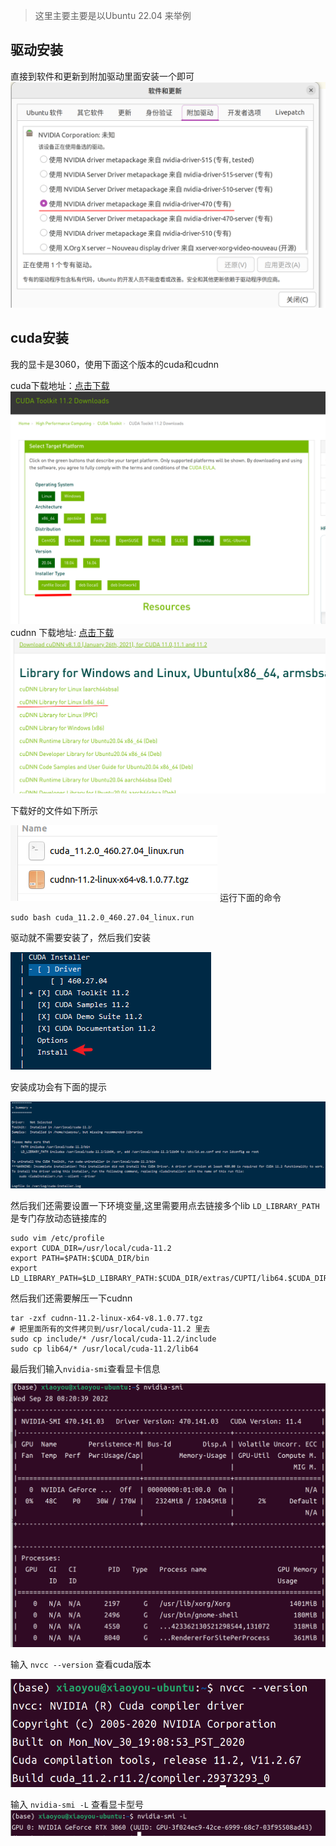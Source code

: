 > 这里主要主要是以Ubuntu 22.04 来举例

## 驱动安装

直接到软件和更新到附加驱动里面安装一个即可
![](./images/4dbb66f7.png)

## cuda安装

我的显卡是3060，使用下面这个版本的cuda和cudnn

cuda下载地址：[点击下载](https://developer.nvidia.com/cuda-toolkit-archive)
![](./images/4a013f16.png)
cudnn 下载地址: [点击下载](https://developer.nvidia.com/rdp/cudnn-archive)
![](./images/c7a16fae.png)

下载好的文件如下所示

![](./images/7361e7b2.png)
运行下面的命令

```shell
sudo bash cuda_11.2.0_460.27.04_linux.run
```

驱动就不需要安装了，然后我们安装

![](./images/4e879bcd.png)

安装成功会有下面的提示

![](./images/4571eaa4.png)

然后我们还需要设置一下环境变量,这里需要用点去链接多个lib
`LD_LIBRARY_PATH`是专门存放动态链接库的

```shell
sudo vim /etc/profile
export CUDA_DIR=/usr/local/cuda-11.2
export PATH=$PATH:$CUDA_DIR/bin
export LD_LIBRARY_PATH=$LD_LIBRARY_PATH:$CUDA_DIR/extras/CUPTI/lib64.$CUDA_DIR/lib64
```

然后我们还需要解压一下cudnn

```shell
tar -zxf cudnn-11.2-linux-x64-v8.1.0.77.tgz
# 把里面所有的文件拷贝到/usr/local/cuda-11.2 里去
sudo cp include/* /usr/local/cuda-11.2/include
sudo cp lib64/* /usr/local/cuda-11.2/lib64
```

最后我们输入`nvidia-smi`查看显卡信息

![](./images/ad720c73.png)

输入 `nvcc --version` 查看cuda版本

![](./images/d0d4f268.png)

输入 `nvidia-smi -L` 查看显卡型号
![](./images/0a7ccbc8.png)
